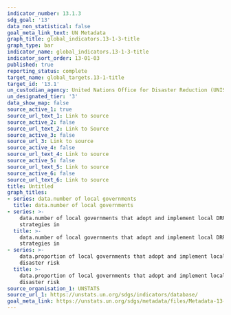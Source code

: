 ```yaml
---
indicator_number: 13.1.3
sdg_goal: '13'
data_non_statistical: false
goal_meta_link_text: UN Metadata
graph_title: global_indicators.13-1-3-title
graph_type: bar
indicator_name: global_indicators.13-1-3-title
indicator_sort_order: 13-01-03
published: true
reporting_status: complete
target_name: global_targets.13-1-title
target_id: '13.1'
un_custodian_agency: United Nations Office for Disaster Reduction (UNISDR)
un_designated_tier: '3'
data_show_map: false
source_active_1: true
source_url_text_1: Link to source
source_active_2: false
source_url_text_2: Link to Source
source_active_3: false
source_url_3: Link to source
source_active_4: false
source_url_text_4: Link to source
source_active_5: false
source_url_text_5: Link to source
source_active_6: false
source_url_text_6: Link to source
title: Untitled
graph_titles:
- series: data.number of local governments
  title: data.number of local governments
- series: >-
    data.number of local governments that adopt and implement local DRR
    strategies in
  title: >-
    data.number of local governments that adopt and implement local DRR
    strategies in
- series: >-
    data.proportion of local governments that adopt and implement local
    disaster risk
  title: >-
    data.proportion of local governments that adopt and implement local
    disaster risk
source_organisation_1: UNSTATS
source_url_1: https://unstats.un.org/sdgs/indicators/database/
goal_meta_link: https://unstats.un.org/sdgs/metadata/files/Metadata-13-01-03.pdf
---
```

